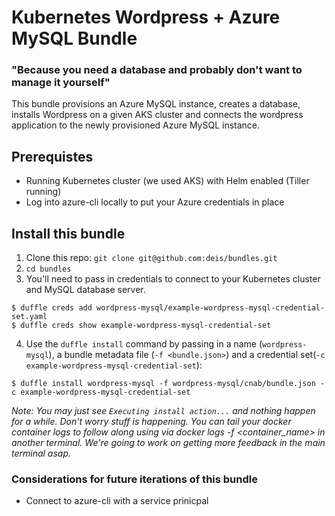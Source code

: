 # Kubernetes Wordpress + Azure MySQL Bundle
### "Because you need a database and probably don't want to manage it yourself"

This bundle provisions an Azure MySQL instance, creates a database, installs Wordpress on a given AKS cluster and connects the wordpress application to the newly provisioned Azure MySQL instance.

## Prerequistes
- Running Kubernetes cluster (we used AKS) with Helm enabled (Tiller running)
- Log into azure-cli locally to put your Azure credentials in place

## Install this bundle
1. Clone this repo: `git clone git@github.com:deis/bundles.git`
2. `cd bundles`
3. You'll need to pass in credentials to connect to your Kubernetes cluster and MySQL database server.
```console
$ duffle creds add wordpress-mysql/example-wordpress-mysql-credential-set.yaml
$ duffle creds show example-wordpress-mysql-credential-set
```
4. Use the `duffle install` command by passing in a name (`wordpress-mysql`), a bundle metadata file (`-f <bundle.json>`) and a credential set(`-c example-wordpress-mysql-credential-set`):
```console
$ duffle install wordpress-mysql -f wordpress-mysql/cnab/bundle.json -c example-wordpress-mysql-credential-set
```

_Note: You may just see `Executing install action...` and nothing happen for a while. Don't worry stuff is happening. You can tail your docker container logs to follow along using via docker logs -f <container_name> in another terminal. We're going to work on getting more feedback in the main terminal asap._

### Considerations for future iterations of this bundle
- Connect to azure-cli with a service prinicpal
